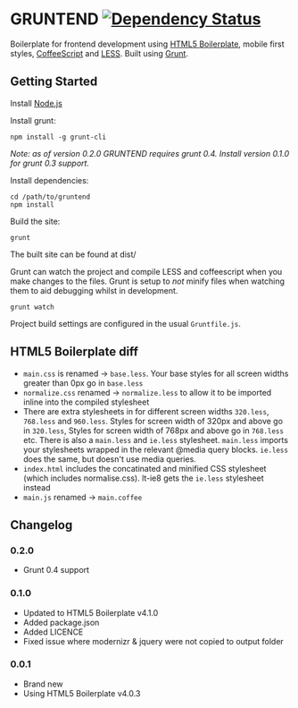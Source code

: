 GRUNTEND [![Dependency Status](https://david-dm.org/alanshaw/gruntend.png)](https://david-dm.org/alanshaw/gruntend)
========

Boilerplate for frontend development using [HTML5 Boilerplate](http://html5boilerplate.com/), mobile first styles, [CoffeeScript](http://coffeescript.org/) and [LESS](http://lesscss.org/). Built using [Grunt](http://gruntjs.com/).


Getting Started
---------------

Install [Node.js](http://nodejs.org/)

Install grunt:

	npm install -g grunt-cli

_Note: as of version 0.2.0 GRUNTEND requires grunt 0.4. Install version 0.1.0 for grunt 0.3 support._

Install dependencies:

	cd /path/to/gruntend
	npm install

Build the site:

	grunt

The built site can be found at dist/

Grunt can watch the project and compile LESS and coffeescript when you make changes to the files. Grunt is setup to _not_ minify files when watching them to aid debugging whilst in development.

	grunt watch

Project build settings are configured in the usual `Gruntfile.js`.


HTML5 Boilerplate diff
----------------------

- `main.css` is renamed -> `base.less`. Your base styles for all screen widths greater than 0px go in `base.less`
- `normalize.css` renamed -> `normalize.less` to allow it to be imported inline into the compiled stylesheet
- There are extra stylesheets in for different screen widths `320.less`, `768.less` and `960.less`. Styles for screen width of 320px and above go in `320.less`, Styles for screen width of 768px and above go in `768.less` etc. There is also a `main.less` and `ie.less` stylesheet. `main.less` imports your stylesheets wrapped in the relevant @media query blocks. `ie.less` does the same, but doesn't use media queries.
- `index.html` includes the concatinated and minified CSS stylesheet (which includes normalise.css). lt-ie8 gets the `ie.less` stylesheet instead
- `main.js` renamed -> `main.coffee`


Changelog
---------

### 0.2.0

- Grunt 0.4 support

### 0.1.0

- Updated to HTML5 Boilerplate v4.1.0
- Added package.json
- Added LICENCE
- Fixed issue where modernizr & jquery were not copied to output folder

### 0.0.1

- Brand new
- Using HTML5 Boilerplate v4.0.3 